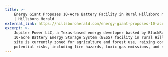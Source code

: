 ```yaml
---
title: >-
    Energy Giant Proposes 10-Acre Battery Facility in Rural Hillsboro Next To Homes
    | Hillsboro Herald
external_link: https://hillsboroherald.com/energy-giant-proposes-10-acre-battery-facility-in-rural-hillsboro-next-to-homes/
excerpt: >-
    Jupiter Power LLC, a Texas-based energy developer backed by BlackRock, has proposed a
    10-acre Battery Energy Storage System (BESS) facility in rural Hillsboro, Oregon. The
    site is currently zoned for agriculture and forest use, raising concerns about
    potential risks, including fire hazards, toxic gas emissions, and noise pollution.
---
```

